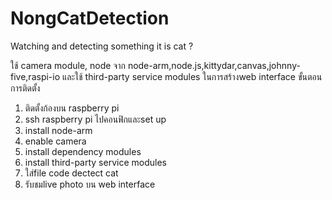 # NongCatDetection
Watching and detecting something it is cat ?

ใช้ camera module, node จาก node-arm,node.js,kittydar,canvas,johnny-five,raspi-io และใช้ third-party service modules ในการสร้างweb interface 
ขั้นตอนการติดตั้ง
1. ติดตั้งก้องบน raspberry pi 
2. ssh raspberry pi ไปคอนฟิกและset up
3. install node-arm
4. enable camera
5. install dependency modules
6. install third-party service modules
7. ใส่file code dectect cat
8. รับชมlive photo บน web interface
